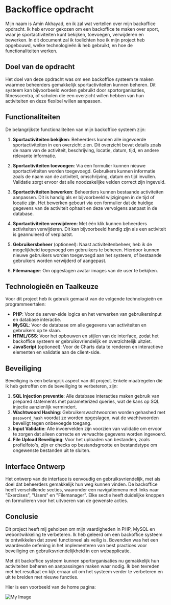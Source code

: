 # Backoffice opdracht

Mijn naam is Amin Akhayad, en ik zal wat vertellen over mijn backoffice opdracht. Ik heb ervoor gekozen om een backoffice te maken over sport, waar je sportactiviteiten kunt bekijken, toevoegen, verwijderen en bewerken. In dit document zal ik toelichten hoe ik mijn project heb opgebouwd, welke technologieën ik heb gebruikt, en hoe de functionaliteiten werken.

## Doel van de opdracht

Het doel van deze opdracht was om een backoffice systeem te maken waarmee beheerders gemakkelijk sportactiviteiten kunnen beheren. Dit systeem kan bijvoorbeeld worden gebruikt door sportorganisaties, fitnesscentra, of scholen die een overzicht willen hebben van hun activiteiten en deze flexibel willen aanpassen.

## Functionaliteiten

De belangrijkste functionaliteiten van mijn backoffice systeem zijn:

1. **Sportactiviteiten bekijken**: Beheerders kunnen alle ingevoerde sportactiviteiten in een overzicht zien. Dit overzicht bevat details zoals de naam van de activiteit, beschrijving, locatie, datum, tijd, en andere relevante informatie.

2. **Sportactiviteiten toevoegen**: Via een formulier kunnen nieuwe sportactiviteiten worden toegevoegd. Gebruikers kunnen informatie zoals de naam van de activiteit, omschrijving, datum en tijd invullen. Validatie zorgt ervoor dat alle noodzakelijke velden correct zijn ingevuld.

3. **Sportactiviteiten bewerken**: Beheerders kunnen bestaande activiteiten aanpassen. Dit is handig als er bijvoorbeeld wijzigingen in de tijd of locatie zijn. Het bewerken gebeurt via een formulier dat de huidige gegevens van de activiteit ophaalt en deze vervolgens aanpast in de database.

4. **Sportactiviteiten verwijderen**: Met één klik kunnen beheerders activiteiten verwijderen. Dit kan bijvoorbeeld handig zijn als een activiteit is geannuleerd of verplaatst.

5. **Gebruikersbeheer** (optioneel): Naast activiteitenbeheer, heb ik de mogelijkheid toegevoegd om gebruikers te beheren. Hierdoor kunnen nieuwe gebruikers worden toegevoegd aan het systeem, of bestaande gebruikers worden verwijderd of aangepast.

6. **Filemanager**: Om opgeslagen avatar images van de user te bekijken.
## Technologieën en Taalkeuze

Voor dit project heb ik gebruik gemaakt van de volgende technologieën en programmeertalen:

- **PHP**: Voor de server-side logica en het verwerken van gebruikersinput en database interactie.
- **MySQL**: Voor de database om alle gegevens van activiteiten en gebruikers op te slaan.
- **HTML/CSS**: Voor het opbouwen en stijlen van de interface, zodat het backoffice systeem er gebruiksvriendelijk en overzichtelijk uitziet.
- **JavaScript** (optioneel): Voor de Charts data te renderen en interactieve elementen en validatie aan de client-side.
  
## Beveiliging

Beveiliging is een belangrijk aspect van dit project. Enkele maatregelen die ik heb getroffen om de beveiliging te verbeteren, zijn:

1. **SQL Injection preventie**: Alle database interacties maken gebruik van prepared statements met parameterized queries, wat de kans op SQL injectie aanzienlijk vermindert.
2. **Wachtwoord Hashing**: Gebruikerswachtwoorden worden gehashed met `password_hash` voordat ze worden opgeslagen, wat de wachtwoorden beveiligt tegen onbevoegde toegang.
3. **Input Validatie**: Alle invoervelden zijn voorzien van validatie om ervoor te zorgen dat alleen correcte en verwachte gegevens worden ingevoerd.
4. **File Upload Beveiliging**: Voor het uploaden van bestanden, zoals profielfoto's, zijn er checks op bestandsgrootte en bestandstype om ongewenste bestanden uit te sluiten.

## Interface Ontwerp

Het ontwerp van de interface is eenvoudig en gebruiksvriendelijk, met als doel dat beheerders gemakkelijk hun weg kunnen vinden. De backoffice heeft verschillende secties, waaronder een navigatiemenu met links naar "Exercises", "Users" en "Filemanager". Elke sectie heeft duidelijke knoppen en formulieren voor het uitvoeren van de gewenste acties.

## Conclusie

Dit project heeft mij geholpen om mijn vaardigheden in PHP, MySQL en webontwikkeling te verbeteren. Ik heb geleerd om een backoffice systeem te ontwikkelen dat zowel functioneel als veilig is. Bovendien was het een waardevolle oefening in het implementeren van best practices voor beveiliging en gebruiksvriendelijkheid in een webapplicatie. 

Met dit backoffice systeem kunnen sportorganisaties nu gemakkelijk hun activiteiten beheren en aanpassingen maken waar nodig. Ik ben tevreden met het resultaat en kijk ernaar uit om het systeem verder te verbeteren en uit te breiden met nieuwe functies.

Hier is een voorbeeld van de home pagina:

![My Image](/assets/screenshot/home.png)